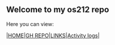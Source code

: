 ## Welcome to my os212 repo
Here you can view:

|[HOME]()|[GH REPO](https://github.com/Midebar/os212)|[LINKS](LINKS)|[Activity logs](/TXT/mylog.txt)|

